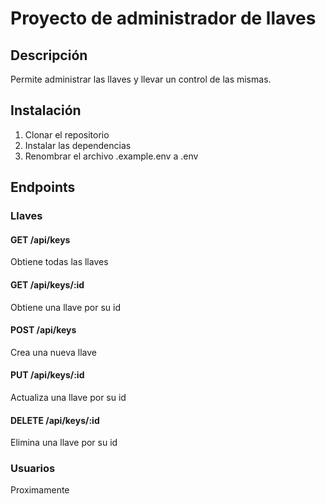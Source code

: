 # Proyecto de administrador de llaves

## Descripción
Permite administrar las llaves y llevar un control de las mismas.

## Instalación
1. Clonar el repositorio
2. Instalar las dependencias
3. Renombrar el archivo .example.env a .env


## Endpoints

### Llaves
#### GET /api/keys
Obtiene todas las llaves

#### GET /api/keys/:id
Obtiene una llave por su id

#### POST /api/keys
Crea una nueva llave

#### PUT /api/keys/:id
Actualiza una llave por su id

#### DELETE /api/keys/:id
Elimina una llave por su id

### Usuarios
Proximamente
